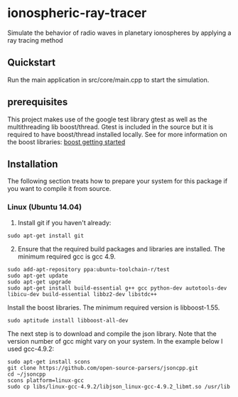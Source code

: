 # ionospheric-ray-tracer
Simulate the behavior of radio waves in planetary ionospheres by applying a ray tracing method

## Quickstart ##
Run the main application in src/core/main.cpp to start the simulation.

## prerequisites ##
This project makes use of the google test library gtest as well as the multithreading lib boost/thread.
Gtest is included in the source but it is required to have boost/thread installed locally. See for more
information on the boost libraries: [boost getting started](http://www.boost.org/doc/libs/1_57_0/more/getting_started/index.html)

## Installation ##

The following section treats how to prepare your system for this package if you want to compile it from source.

### Linux (Ubuntu 14.04) ###

1. Install git if you haven't already:
```
sudo apt-get install git
```

2. Ensure that the required build packages and libraries are installed.
The minimum required gcc is gcc 4.9.
```
sudo add-apt-repository ppa:ubuntu-toolchain-r/test
sudo apt-get update
sudo apt-get upgrade
sudo apt-get install build-essential g++ gcc python-dev autotools-dev libicu-dev build-essential libbz2-dev libstdc++
```

Install the boost libraries. The minimum required version is libboost-1.55.
```
sudo aptitude install libboost-all-dev
```

The next step is to download and compile the json library. Note that the version number of gcc might vary on your system. In the example below I used gcc-4.9.2:
```
sudo apt-get install scons
git clone https://github.com/open-source-parsers/jsoncpp.git
cd ~/jsoncpp
scons platform=linux-gcc
sudo cp libs/linux-gcc-4.9.2/libjson_linux-gcc-4.9.2_libmt.so /usr/lib
```